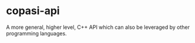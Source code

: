 # copasi-api
A more general, higher level, C++ API which can also be leveraged by other programming languages.
